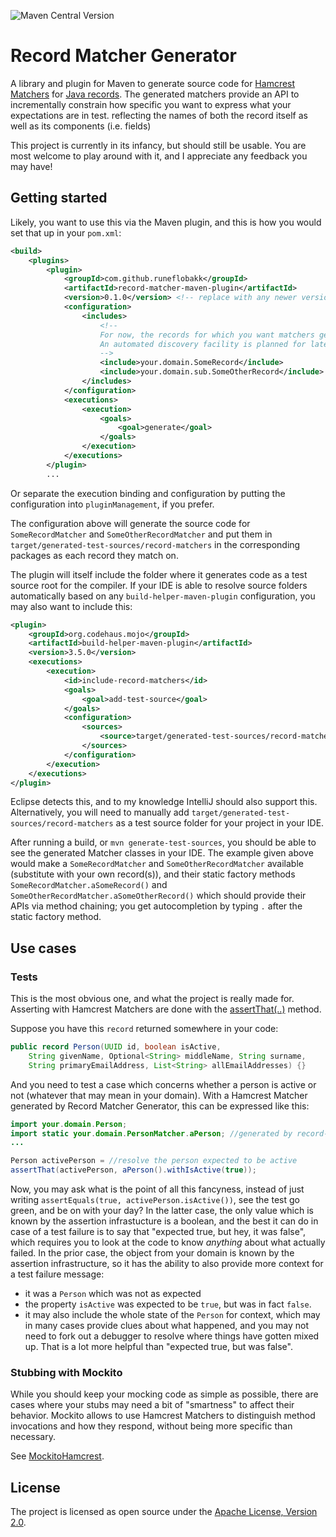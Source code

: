 ![Maven Central Version](https://img.shields.io/maven-central/v/com.github.runeflobakk/record-matcher-maven-plugin)


# Record Matcher Generator

A library and plugin for Maven to generate source code for [Hamcrest Matchers](https://hamcrest.org/JavaHamcrest/) for [Java records](https://openjdk.org/jeps/395). The generated matchers provide an API to incrementally constrain how specific you want to express what your expectations are in test. reflecting the names of both the record itself as well as its components (i.e. fields)

This project is currently in its infancy, but should still be usable. You are most welcome to play around with it, and I appreciate any feedback you may have!


## Getting started

Likely, you want to use this via the Maven plugin, and this is how you would set that up in your `pom.xml`:


```xml
<build>
	<plugins>
		<plugin>
			<groupId>com.github.runeflobakk</groupId>
			<artifactId>record-matcher-maven-plugin</artifactId>
			<version>0.1.0</version> <!-- replace with any newer version -->
			<configuration>
				<includes>
					<!--
					For now, the records for which you want matchers generated needs to be enumerated.
					An automated discovery facility is planned for later.
					-->
					<include>your.domain.SomeRecord</include>
					<include>your.domain.sub.SomeOtherRecord</include>
				</includes>
			</configuration>
			<executions>
				<execution>
					<goals>
						<goal>generate</goal>
					</goals>
				</execution>
			</executions>
		</plugin>
		...
```
Or separate the execution binding and configuration by putting the configuration into `pluginManagement`, if you prefer.

The configuration above will generate the source code for `SomeRecordMatcher` and `SomeOtherRecordMatcher` and put them in `target/generated-test-sources/record-matchers` in the corresponding packages as each record they match on.

The plugin will itself include the folder where it generates code as a test source root for the compiler. If your IDE is able to resolve source folders automatically based on any `build-helper-maven-plugin` configuration, you may also want to include this:

```xml
<plugin>
	<groupId>org.codehaus.mojo</groupId>
	<artifactId>build-helper-maven-plugin</artifactId>
	<version>3.5.0</version>
	<executions>
		<execution>
			<id>include-record-matchers</id>
			<goals>
				<goal>add-test-source</goal>
			</goals>
			<configuration>
				<sources>
					<source>target/generated-test-sources/record-matchers</source>
				</sources>
			</configuration>
		</execution>
	</executions>
</plugin>
```

Eclipse detects this, and to my knowledge IntelliJ should also support this. Alternatively, you will need to manually add `target/generated-test-sources/record-matchers` as a test source folder for your project in your IDE.

After running a build, or `mvn generate-test-sources`, you should be able to see the generated Matcher classes in your IDE. The example given above would make a `SomeRecordMatcher` and `SomeOtherRecordMatcher` available (substitute with your own record(s)), and their static factory methods `SomeRecordMatcher.aSomeRecord()` and `SomeOtherRecordMatcher.aSomeOtherRecord()` which should provide their APIs via method chaining; you get autocompletion by typing `.` after the static factory method.



## Use cases

### Tests

This is the most obvious one, and what the project is really made for. Asserting with Hamcrest Matchers are done with the [assertThat(..)](https://hamcrest.org/JavaHamcrest/javadoc/2.2/org/hamcrest/MatcherAssert.html) method.

Suppose you have this `record` returned somewhere in your code:

```java
public record Person(UUID id, boolean isActive,
	String givenName, Optional<String> middleName, String surname,
	String primaryEmailAddress, List<String> allEmailAddresses) {}
```

And you need to test a case which concerns whether a person is active or not (whatever that may mean in your domain). With a Hamcrest Matcher generated by Record Matcher Generator, this can be expressed like this:

```java
import your.domain.Person;
import static your.domain.PersonMatcher.aPerson; //generated by record-matcher-generator
...

Person activePerson = //resolve the person expected to be active
assertThat(activePerson, aPerson().withIsActive(true));
```

Now, you may ask what is the point of all this fancyness, instead of just writing `assertEquals(true, activePerson.isActive())`, see the test go green, and be on with your day? In the latter case, the only value which is known by the assertion infrastucture is a boolean, and the best it can do in case of a test failure is to say that "expected true, but hey, it was false", which requires you to look at the code to know _anything_ about what actually failed. In the prior case, the object from your domain is known by the assertion infrastructure, so it has the ability to also provide more context for a test failure message:
- it was a `Person` which was not as expected
- the property `isActive` was expected to be `true`, but was in fact `false`.
- it may also include the whole state of the `Person` for context, which may in many cases provide clues about what happened, and you may not need to fork out a debugger to resolve where things have gotten mixed up. That is a lot more helpful than "expected true, but was false".



### Stubbing with Mockito

While you should keep your mocking code as simple as possible, there are cases where your stubs may need a bit of "smartness" to affect their behavior. Mockito allows to use Hamcrest Matchers to distinguish method invocations and how they respond, without being more specific than necessary.

See [MockitoHamcrest](https://www.javadoc.io/doc/org.mockito/mockito-core/latest/org/mockito/hamcrest/MockitoHamcrest.html).






## License

The project is licensed as open source under the [Apache License, Version 2.0](https://www.apache.org/licenses/LICENSE-2.0).
